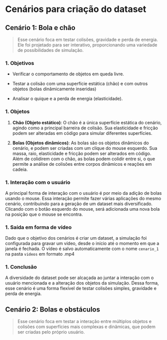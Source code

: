# Cenários para criação do dataset

## Cenário 1: Bola e chão

> Esse cenário foca em testar colisões, gravidade e perda de energia. Ele foi projetado para ser interativo, proporcionando uma variedade de possibilidades de simulação.

### 1. Objetivos

- Verificar o comportamento de objetos em queda livre.

- Testar a colisão com uma superfície estática (chão) e com outros objetos (bolas dinâmicamente inseridas)

- Analisar o quique e a perda de energia (elasticidade).

### 1. Objetos

1. **Chão (Objeto estático)**: O chão é a única superfície estática do cenário, agindo como a principal barreira de colisão. Sua elasticidade e fricção podem ser alteradas em código para simular diferentes superfícies.

2. **Bolas (Objetos dinâmicos)**: As bolas são os objetos dinâmicos do cenário, e podem ser criadas com um clique do mouse esquerdo. Sua massa, raio, elasticidade e fricção podem ser alterados em código. Além de colidirem com o chão, as bolas podem colidir entre si, o que permite a análise de colisões entre corpos dinâmicos e reações em cadeia.

### 1. Interação com o usuário

A principal forma de interação com o usuário é por meio da adição de bolas usando o mouse. Essa interação permite fazer várias aplicações do mesmo cenário, contribuindo para a geração de um dataset mais diversificado. Clicando com o botão esquerdo do mouse, será adicionada uma nova bola na posição que o mouse se encontra.

### 1. Saída em forma de vídeo

Dado que o objetivo dos cenários é criar um dataset, a simulação foi configurada para gravar um vídeo, desde o início até o momento em que a janela é fechada. O vídeo é salvo automaticamente com o nome `cenario_1` na pasta `videos` em formato .mp4

### 1. Conclusão

A diversidade do dataset pode ser alcaçada ao juntar a interação com o usuário mencionada e a alteração dos objetos da simulação. Dessa forma, esse cenário é uma forma flexível de testar colisões simples, gravidade e perda de energia.

## Cenário 2: Bolas e obstáculos

> Esse cenário foca em testar a interação entre múltiplos objetos e colisões com superfícies mais complexas e dinâmicas, que podem ser criadas pelo próprio usuário.

